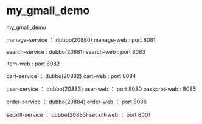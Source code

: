 # my_gmall_demo
my_gmall_demo

manage-service ： dubbo(20880)
manage-web : port 8081

search-service : dubbo(20881)
search-web  : port 8083

item-web : port 8082

cart-service ： dubbo(20882)
cart-web : port 8084

user-service ： dubbo(20883)
user-web ： port 8080
passprot-web : 8085

order-service ： dubbo(20884)
order-web ： port 8086

seckill-service ： dubbo(20885)
seckill-web ： port 8001

